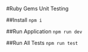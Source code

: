 #Ruby Gems Unit Testing

##Install
`npm i`

##Run Application
`npm run dev`

##Run All Tests
`npm run test`